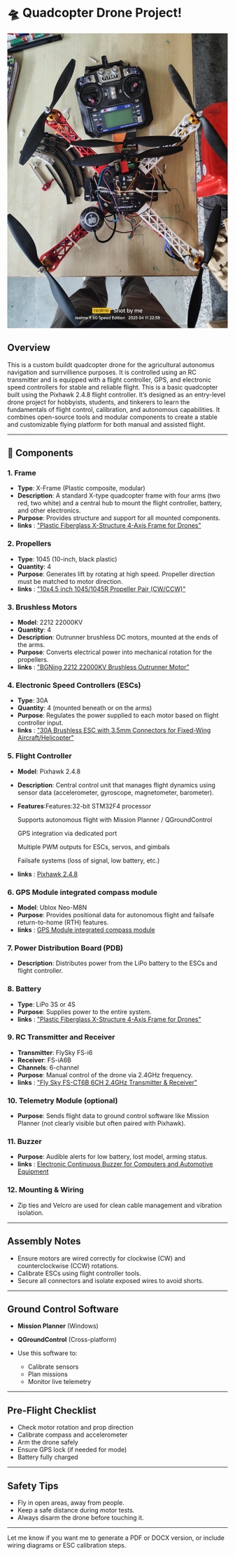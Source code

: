 # 🛸 Quadcopter Drone Project!

![Quadcopter Drone](./images/1000024351.jpg)

## Overview

This is a custom buildt quadcopter drone for the agricultural autonomus navigation and surrvillience purposes. It is controlled using an RC transmitter and is equipped with a flight controller, GPS, and electronic speed controllers for stable and reliable flight.
This is a basic quadcopter built using the Pixhawk 2.4.8 flight controller. It’s designed as an entry-level drone project for hobbyists, students, and tinkerers to learn the fundamentals of flight control, calibration, and autonomous capabilities.
It combines open-source tools and modular components to create a stable and customizable flying platform for both manual and assisted flight.

---

## 🧩 Components

### 1. **Frame**

* **Type**: X-Frame (Plastic composite, modular)
* **Description**: A standard X-type quadcopter frame with four arms (two red, two white) and a central hub to mount the flight controller, battery, and other electronics.
* **Purpose**: Provides structure and support for all mounted components.
* **links** : ["Plastic Fiberglass X-Structure 4-Axis Frame for Drones"](https://www.amazon.com/Plastic-Fiberglass-X-Structure-4-Axis-Drones/dp/B07X55XGBN)  

### 2. **Propellers**

* **Type**: 1045 (10-inch, black plastic)
* **Quantity**: 4
* **Purpose**: Generates lift by rotating at high speed. Propeller direction must be matched to motor direction.
* **links** : ["10x4.5 inch 1045/1045R Propeller Pair (CW/CCW)"](https://vayuyaan.com/shop/quadcopter/10x4-5-inch-1045-1045r-propeller-pair-cwccw/) 

### 3. **Brushless Motors**

* **Model**: 2212 22000KV 
* **Quantity**: 4
* **Description**: Outrunner brushless DC motors, mounted at the ends of the arms.
* **Purpose**: Converts electrical power into mechanical rotation for the propellers.
* **links** : ["BGNing 2212 22000KV Brushless Outrunner Motor"](https://www.amazon.com/BGNing-Brushless-Outrunner-Controller-Quadcopter/dp/B00PXVWFQS)

### 4. **Electronic Speed Controllers (ESCs)**

* **Type**: 30A 
* **Quantity**: 4 (mounted beneath or on the arms)
* **Purpose**: Regulates the power supplied to each motor based on flight controller input.
* **links** : ["30A Brushless ESC with 3.5mm Connectors for Fixed-Wing Aircraft/Helicopter"](https://www.amazon.com/Brushless-3-5mm-Fixed-Wing-Aircraft-Helicopter/dp/B0D39DTNTQ/ref=sr_1_5?dib=eyJ2IjoiMSJ9.2WeV7nj2VdEsMkvO_Uxy9wMEIUHHY-xn6j9_BX6B0rbXU_fTsbxmwg1an8SWbPmgBEVAyjDwUSnzC0ImpcC6Mo-VLA-VHD1NYnLL5IR0aJrRGQ2wHvnNWGy2M4ZzZDWb8S2ndo6mCRjzAHQkrfrQeihnOVcOXggLXSPwxb_oxLusN6YF5jSgqVU8G7KgoY2SIg4Dy7HsKgSU9_FCgWUCiEnuX-py_ELeX-BTHDHn80Ll_frxwn013l9uc-J7hKHYFugcbxDTijmcLcgAq_GByCnxyyl8-60E90KHk4rnpNw.8uuxuwXUd2jUv7hJ8KroNADxIZ_A5TzXh5CL9uKGOD8&dib_tag=se&keywords=30a%2Besc&qid=1749008838&sr=8-5&th=1)

### 5. **Flight Controller**

* **Model**: Pixhawk 2.4.8
* **Description**: Central control unit that manages flight dynamics using sensor data (accelerometer, gyroscope, magnetometer, barometer).
* **Features**:Features:32-bit STM32F4 processor

    Supports autonomous flight with Mission Planner / QGroundControl

    GPS integration via dedicated port

    Multiple PWM outputs for ESCs, servos, and gimbals

    Failsafe systems (loss of signal, low battery, etc.)


* **links** : [Pixhawk 2.4.8](https://evelta.com/pixhawk-2-4-8-combo-set-main-board-sd-card-buzzer-safety-switch/?utm_campaign=%7BCampaignName%7D&utm_source=google&utm_medium=cpc&utm_matchtype=&utm_term=&adgroupid=&gc_id=21398421111&h_ad_id=&gad_source=1&gad_campaignid=21398421591&gbraid=0AAAAADwtsXn59Jf9OqoooMQm_9XPIUFic&gclid=Cj0KCQjwuvrBBhDcARIsAKRrkje-21VtRSpW9oNdiYTdUfXXVMCxGAT5fRhKYY2oZGIYd3VGRTpAIq8aAkBYEALw_wcB "")

### 6. **GPS Module integrated compass module**

* **Model**: Ublox Neo-M8N
* **Purpose**: Provides positional data for autonomous flight and failsafe return-to-home (RTH) features.
* **links** : [GPS Module integrated compass module](https://www.amazon.in/Robocraze-NEO-Module-Compass-ARDUPILOT/dp/B0DNTJDJHT?source=ps-sl-shoppingads-lpcontext&ref_=fplfs&psc=1&smid=AJ6SIZC8YQDZX)

### 7. **Power Distribution Board (PDB)**

* **Description**: Distributes power from the LiPo battery to the ESCs and flight controller.

### 8. **Battery**

* **Type**: LiPo 3S or 4S
* **Purpose**: Supplies power to the entire system.
* **links** : ["Plastic Fiberglass X-Structure 4-Axis Frame for Drones"](https://www.amazon.com/Pixhawk-BEC-Helicopter-Quadcopters-Accessories/dp/B0BCJM3R5P/ref=sr_1_4?crid=1PNEMUX95N6V8&dib=eyJ2IjoiMSJ9.8b0lfTseM_e0MHVdKplKjy2248VJd57B_RlylyvN0YkzjRqiz6UNgpeIY0FRFFcQHVC-O1ko4mfRYpUx60r63PTkF7vQE9mu59b9OXgk9J84hWQyy6D1vjLKlcqdYLQOpvjvYnHHi4cZhDOVa5bndxmSU7z_JRPv5ftaKahRaGLXBUrf1fJKJOreEXL9RyfNibaDx-H_Etluz80dorLmJI5mpKuMb18lOBIqxPd1tS8.EXzWs6oiKllyDoPtzoi-x33mOSQvFepsiwEEaykTDB4&dib_tag=se&keywords=power%2Bmodule&qid=1749009174&sprefix=power%2Bmodule%2Caps%2C494&sr=8-4&th=1)


### 9. **RC Transmitter and Receiver**

* **Transmitter**: FlySky FS-i6
* **Receiver**: FS-iA6B 
* **Channels**: 6-channel
* **Purpose**: Manual control of the drone via 2.4GHz frequency.
* **links** : ["Fly Sky FS-CT6B 6CH 2.4GHz Transmitter & Receiver"](https://robocraze.com/products/fly-sky-fs-ct6b-6ch-2-4ghz-transmitter-receiver?variant=40192665911449&country=IN&currency=INR&utm_medium=product_sync&utm_source=google&utm_content=sag_organic&utm_campaign=sag_organic&campaignid=21593322920&adgroupid=&keyword=&device=c&gad_source=1&gad_campaignid=21586700133&gbraid=0AAAAADgHQvbcF0LdNPXauUodo94YW_xyc&gclid=Cj0KCQjwuvrBBhDcARIsAKRrkjcr-BqHGGH8sfuL5ziQrJMXFjMqFGZrYZuaXQLX5FnFkweMNcOAUioaAvuOEALw_wcB)

### 10. **Telemetry Module (optional)**

* **Purpose**: Sends flight data to ground control software like Mission Planner (not clearly visible but often paired with Pixhawk).

### 11. **Buzzer**

* **Purpose**: Audible alerts for low battery, lost model, arming status.
* **links** : [Electronic Continuous Buzzer for Computers and Automotive Equipment](https://www.amazon.com/Electronic-Continuous-Computers-Automotive-Equipment/dp/B08KW6HB1P/ref=sxin_16_pa_sp_search_thematic_sspa?content-id=amzn1.sym.6b4b6d33-3832-496c-bacc-442447e09e47%3Aamzn1.sym.6b4b6d33-3832-496c-bacc-442447e09e47&crid=1XW126JX486E8&cv_ct_cx=buzzer+module+pixhawk+3&keywords=buzzer+module+pixhawk+3&pd_rd_i=B08KW6HB1P&pd_rd_r=1b9f434e-870c-4f21-a70a-ac49e64f7341&pd_rd_w=wQJVE&pd_rd_wg=q8dYr&pf_rd_p=6b4b6d33-3832-496c-bacc-442447e09e47&pf_rd_r=NSWCBY4R6HGBK737MNZP&qid=1749009513&sbo=RZvfv%2F%2FHxDF%2BO5021pAnSA%3D%3D&sprefix=buzzer+module+pixhawk%2Caps%2C820&sr=1-2-6024b2a3-78e4-4fed-8fed-e1613be3bcce-spons&sp_csd=d2lkZ2V0TmFtZT1zcF9zZWFyY2hfdGhlbWF0aWM&psc=1)
### 12. **Mounting & Wiring**

* Zip ties and Velcro are used for clean cable management and vibration isolation.

---

##  Assembly Notes

* Ensure motors are wired correctly for clockwise (CW) and counterclockwise (CCW) rotations.
* Calibrate ESCs using flight controller tools.
* Secure all connectors and isolate exposed wires to avoid shorts.

---

##  Ground Control Software

* **Mission Planner** (Windows)
* **QGroundControl** (Cross-platform)
* Use this software to:

  * Calibrate sensors
  * Plan missions
  * Monitor live telemetry

---

##  Pre-Flight Checklist

*  Check motor rotation and prop direction
*  Calibrate compass and accelerometer
*  Arm the drone safely
*  Ensure GPS lock (if needed for mode)
*  Battery fully charged

---

##  Safety Tips

* Fly in open areas, away from people.
* Keep a safe distance during motor tests.
* Always disarm the drone before touching it.

---

Let me know if you want me to generate a PDF or DOCX version, or include wiring diagrams or ESC calibration steps.
